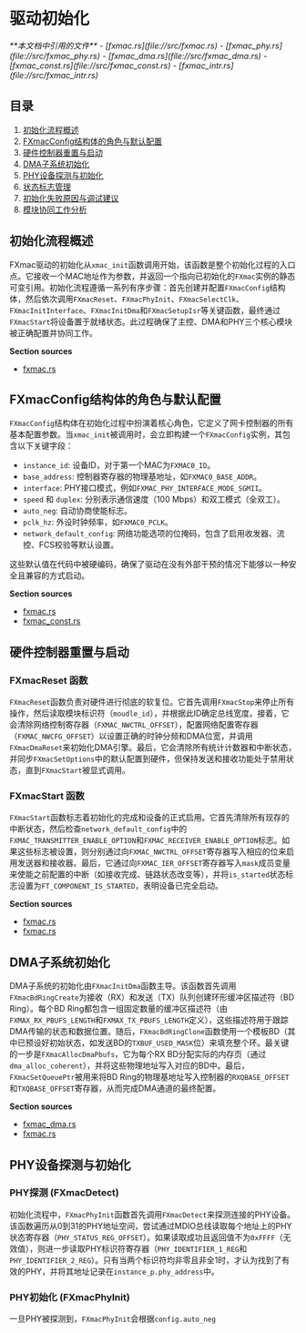 
# 驱动初始化

<cite>
**本文档中引用的文件**
- [fxmac.rs](file://src/fxmac.rs)
- [fxmac_phy.rs](file://src/fxmac_phy.rs)
- [fxmac_dma.rs](file://src/fxmac_dma.rs)
- [fxmac_const.rs](file://src/fxmac_const.rs)
- [fxmac_intr.rs](file://src/fxmac_intr.rs)
</cite>

## 目录
1. [初始化流程概述](#初始化流程概述)
2. [FXmacConfig结构体的角色与默认配置](#fxmacconfig结构体的角色与默认配置)
3. [硬件控制器重置与启动](#硬件控制器重置与启动)
4. [DMA子系统初始化](#dma子系统初始化)
5. [PHY设备探测与初始化](#phy设备探测与初始化)
6. [状态标志管理](#状态标志管理)
7. [初始化失败原因与调试建议](#初始化失败原因与调试建议)
8. [模块协同工作分析](#模块协同工作分析)

## 初始化流程概述

FXmac驱动的初始化从`xmac_init`函数调用开始，该函数是整个初始化过程的入口点。它接收一个MAC地址作为参数，并返回一个指向已初始化的`FXmac`实例的静态可变引用。初始化流程遵循一系列有序步骤：首先创建并配置`FXmacConfig`结构体，然后依次调用`FXmacReset`、`FXmacPhyInit`、`FXmacSelectClk`、`FXmacInitInterface`、`FXmacInitDma`和`FXmacSetupIsr`等关键函数，最终通过`FXmacStart`将设备置于就绪状态。此过程确保了主控、DMA和PHY三个核心模块被正确配置并协同工作。

**Section sources**
- [fxmac.rs](file://src/fxmac.rs#L100-L200)

## FXmacConfig结构体的角色与默认配置

`FXmacConfig`结构体在初始化过程中扮演着核心角色，它定义了网卡控制器的所有基本配置参数。当`xmac_init`被调用时，会立即构建一个`FXmacConfig`实例，其包含以下关键字段：
- `instance_id`: 设备ID，对于第一个MAC为`FXMAC0_ID`。
- `base_address`: 控制器寄存器的物理基地址，如`FXMAC0_BASE_ADDR`。
- `interface`: PHY接口模式，例如`FXMAC_PHY_INTERFACE_MODE_SGMII`。
- `speed` 和 `duplex`: 分别表示通信速度（100 Mbps）和双工模式（全双工）。
- `auto_neg`: 自动协商使能标志。
- `pclk_hz`: 外设时钟频率，如`FXMAC0_PCLK`。
- `network_default_config`: 网络功能选项的位掩码，包含了启用收发器、流控、FCS校验等默认设置。

这些默认值在代码中被硬编码，确保了驱动在没有外部干预的情况下能够以一种安全且兼容的方式启动。

**Section sources**
- [fxmac.rs](file://src/fxmac.rs#L50-L90)
- [fxmac_const.rs](file://src/fxmac_const.rs#L600-L650)

## 硬件控制器重置与启动

### FXmacReset 函数
`FXmacReset`函数负责对硬件进行彻底的软复位。它首先调用`FXmacStop`来停止所有操作，然后读取模块标识符（`moudle_id`），并根据此ID确定总线宽度。接着，它会清除网络控制寄存器（`FXMAC_NWCTRL_OFFSET`），配置网络配置寄存器（`FXMAC_NWCFG_OFFSET`）以设置正确的时钟分频和DMA位宽，并调用`FXmacDmaReset`来初始化DMA引擎。最后，它会清除所有统计计数器和中断状态，并同步`FXmacSetOptions`中的默认配置到硬件，但保持发送和接收功能处于禁用状态，直到`FXmacStart`被显式调用。

### FXmacStart 函数
`FXmacStart`函数标志着初始化的完成和设备的正式启用。它首先清除所有现存的中断状态，然后检查`network_default_config`中的`FXMAC_TRANSMITTER_ENABLE_OPTION`和`FXMAC_RECEIVER_ENABLE_OPTION`标志。如果这些标志被设置，则分别通过向`FXMAC_NWCTRL_OFFSET`寄存器写入相应的位来启用发送器和接收器。最后，它通过向`FXMAC_IER_OFFSET`寄存器写入`mask`成员变量来使能之前配置的中断（如接收完成、链路状态改变等），并将`is_started`状态标志设置为`FT_COMPONENT_IS_STARTED`，表明设备已完全启动。

**Section sources**
- [fxmac.rs](file://src/fxmac.rs#L400-L500)
- [fxmac.rs](file://src/fxmac.rs#L300-L350)

## DMA子系统初始化

DMA子系统的初始化由`FXmacInitDma`函数主导。该函数首先调用`FXmacBdRingCreate`为接收（RX）和发送（TX）队列创建环形缓冲区描述符（BD Ring）。每个BD Ring都包含一组固定数量的缓冲区描述符（由`FXMAX_RX_PBUFS_LENGTH`和`FXMAX_TX_PBUFS_LENGTH`定义），这些描述符用于跟踪DMA传输的状态和数据位置。随后，`FXmacBdRingClone`函数使用一个模板BD（其中已预设好初始状态，如发送BD的`TXBUF_USED_MASK`位）来填充整个环。最关键的一步是`FXmacAllocDmaPbufs`，它为每个RX BD分配实际的内存页（通过`dma_alloc_coherent`），并将这些物理地址写入对应的BD中。最后，`FXmacSetQueuePtr`被用来将BD Ring的物理基地址写入控制器的`RXQBASE_OFFSET`和`TXQBASE_OFFSET`寄存器，从而完成DMA通道的最终配置。

**Section sources**
- [fxmac_dma.rs](file://src/fxmac_dma.rs#L500-L700)
- [fxmac.rs](file://src/fxmac.rs#L600-L650)

## PHY设备探测与初始化

### PHY探测 (FXmacDetect)
初始化流程中，`FXmacPhyInit`函数首先调用`FXmacDetect`来探测连接的PHY设备。该函数遍历从0到31的PHY地址空间，尝试通过MDIO总线读取每个地址上的PHY状态寄存器（`PHY_STATUS_REG_OFFSET`）。如果读取成功且返回值不为`0xFFFF`（无效值），则进一步读取PHY标识符寄存器（`PHY_IDENTIFIER_1_REG`和`PHY_IDENTIFIER_2_REG`）。只有当两个标识符均非零且非全1时，才认为找到了有效的PHY，并将其地址记录在`instance_p.phy_address`中。

### PHY初始化 (FXmacPhyInit)
一旦PHY被探测到，`FXmacPhyInit`会根据`config.auto_neg`